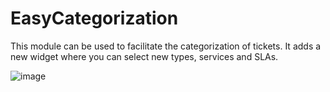 # EasyCategorization

This module can be used to facilitate the categorization of tickets. It adds a
new widget where you can select new types, services and SLAs.

![image](https://cloud.githubusercontent.com/assets/475022/15982834/694cdcba-2f69-11e6-9b61-a09b9c35dfc8.png)

